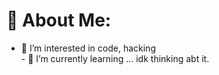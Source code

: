 # 💫 About Me:
- 👀 I’m interested in code, hacking<br>- 🌱 I’m currently learning ... idk thinking abt it.<br>


<!---
hysterogeny/hysterogeny is a ✨ special ✨ repository because its `README.md` (this file) appears on your GitHub profile.
You can click the Preview link to take a look at your changes.
--->
